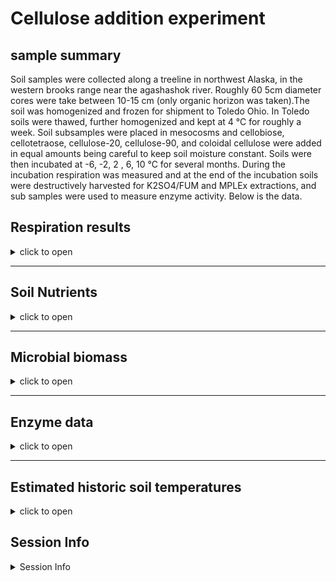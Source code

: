 Cellulose addition experiment
================

## sample summary

Soil samples were collected along a treeline in northwest Alaska, in the
western brooks range near the agashashok river. Roughly 60 5cm diameter
cores were take between 10-15 cm (only organic horizon was taken).The
soil was homogenized and frozen for shipment to Toledo Ohio. In Toledo
soils were thawed, further homogenized and kept at 4 °C for roughly a
week. Soil subsamples were placed in mesocosms and cellobiose,
cellotetraose, cellulose-20, cellulose-90, and coloidal cellulose were
added in equal amounts being careful to keep soil moisture constant.
Soils were then incubated at -6, -2, 2 , 6, 10 °C for several months.
During the incubation respiration was measured and at the end of the
incubation soils were destructively harvested for K2SO4/FUM and MPLEx
extractions, and sub samples were used to measure enzyme activity. Below
is the data.

## Respiration results

<details>
<summary>
click to open
</summary>

Respiration measurements were taken daily during the incubation using a
Li-850 bench top respiration unit. Below are the respiration rates for
each sample, as well as the calculates accumulative respiration rates.

<img src="CelluloseAddition_report_files/figure-gfm/unnamed-chunk-1-1.png" width="100%" /><img src="CelluloseAddition_report_files/figure-gfm/unnamed-chunk-1-2.png" width="100%" /><img src="CelluloseAddition_report_files/figure-gfm/unnamed-chunk-1-3.png" width="100%" /><img src="CelluloseAddition_report_files/figure-gfm/unnamed-chunk-1-4.png" width="100%" />

</details>

------------------------------------------------------------------------

## Soil Nutrients

<details>
<summary>
click to open
</summary>

Soil K2SO4 extracts were utilized to measure ammonium, Nitrate, Total
free primary amines, phosphate, Total reducing sugars. Below is the
concentration data.

<img src="CelluloseAddition_report_files/figure-gfm/unnamed-chunk-2-1.png" width="50%" /><img src="CelluloseAddition_report_files/figure-gfm/unnamed-chunk-2-2.png" width="50%" /><img src="CelluloseAddition_report_files/figure-gfm/unnamed-chunk-2-3.png" width="50%" /><img src="CelluloseAddition_report_files/figure-gfm/unnamed-chunk-2-4.png" width="50%" /><img src="CelluloseAddition_report_files/figure-gfm/unnamed-chunk-2-5.png" width="50%" /><img src="CelluloseAddition_report_files/figure-gfm/unnamed-chunk-2-6.png" width="50%" /><img src="CelluloseAddition_report_files/figure-gfm/unnamed-chunk-2-7.png" width="50%" /><img src="CelluloseAddition_report_files/figure-gfm/unnamed-chunk-2-8.png" width="50%" /><img src="CelluloseAddition_report_files/figure-gfm/unnamed-chunk-2-9.png" width="50%" /><img src="CelluloseAddition_report_files/figure-gfm/unnamed-chunk-2-10.png" width="50%" />
</details>

------------------------------------------------------------------------

## Microbial biomass

<details>
<summary>
click to open
</summary>

Soil K2SO4 extracts and fumigated K2SO4 extracts were utilized to
measure microbial biomass in the soils at the end of the incubation.

<img src="CelluloseAddition_report_files/figure-gfm/unnamed-chunk-3-1.png" width="50%" /><img src="CelluloseAddition_report_files/figure-gfm/unnamed-chunk-3-2.png" width="50%" /><img src="CelluloseAddition_report_files/figure-gfm/unnamed-chunk-3-3.png" width="50%" /><img src="CelluloseAddition_report_files/figure-gfm/unnamed-chunk-3-4.png" width="50%" />
</details>

------------------------------------------------------------------------

## Enzyme data

<details>
<summary>
click to open
</summary>

### Cellulases and hemicellulases

<details>
<summary>
click to open
</summary>

Cellulases and hemicellulase activity. This includes several downstream
enzymes as well as upstream endo enzymes.

<img src="CelluloseAddition_report_files/figure-gfm/unnamed-chunk-4-1.png" width="50%" /><img src="CelluloseAddition_report_files/figure-gfm/unnamed-chunk-4-2.png" width="50%" /><img src="CelluloseAddition_report_files/figure-gfm/unnamed-chunk-4-3.png" width="50%" /><img src="CelluloseAddition_report_files/figure-gfm/unnamed-chunk-4-4.png" width="50%" /><img src="CelluloseAddition_report_files/figure-gfm/unnamed-chunk-4-5.png" width="50%" /><img src="CelluloseAddition_report_files/figure-gfm/unnamed-chunk-4-6.png" width="50%" /><img src="CelluloseAddition_report_files/figure-gfm/unnamed-chunk-4-7.png" width="50%" /><img src="CelluloseAddition_report_files/figure-gfm/unnamed-chunk-4-8.png" width="50%" /><img src="CelluloseAddition_report_files/figure-gfm/unnamed-chunk-4-9.png" width="50%" /><img src="CelluloseAddition_report_files/figure-gfm/unnamed-chunk-4-10.png" width="50%" /><img src="CelluloseAddition_report_files/figure-gfm/unnamed-chunk-4-11.png" width="50%" /><img src="CelluloseAddition_report_files/figure-gfm/unnamed-chunk-4-12.png" width="50%" /><img src="CelluloseAddition_report_files/figure-gfm/unnamed-chunk-4-13.png" width="50%" /><img src="CelluloseAddition_report_files/figure-gfm/unnamed-chunk-4-14.png" width="50%" /><img src="CelluloseAddition_report_files/figure-gfm/unnamed-chunk-4-15.png" width="50%" />
</details>

### Nutrient and oxidative enzymes

<details>
<summary>
click to open
</summary>

Nutrient (nitrogen and phosphorus) acquiring enzyme activity

<img src="CelluloseAddition_report_files/figure-gfm/unnamed-chunk-5-1.png" width="50%" /><img src="CelluloseAddition_report_files/figure-gfm/unnamed-chunk-5-2.png" width="50%" /><img src="CelluloseAddition_report_files/figure-gfm/unnamed-chunk-5-3.png" width="50%" /><img src="CelluloseAddition_report_files/figure-gfm/unnamed-chunk-5-4.png" width="50%" /><img src="CelluloseAddition_report_files/figure-gfm/unnamed-chunk-5-5.png" width="50%" /><img src="CelluloseAddition_report_files/figure-gfm/unnamed-chunk-5-6.png" width="50%" /><img src="CelluloseAddition_report_files/figure-gfm/unnamed-chunk-5-7.png" width="50%" /><img src="CelluloseAddition_report_files/figure-gfm/unnamed-chunk-5-8.png" width="50%" /><img src="CelluloseAddition_report_files/figure-gfm/unnamed-chunk-5-9.png" width="50%" /><img src="CelluloseAddition_report_files/figure-gfm/unnamed-chunk-5-10.png" width="50%" /><img src="CelluloseAddition_report_files/figure-gfm/unnamed-chunk-5-11.png" width="50%" /><img src="CelluloseAddition_report_files/figure-gfm/unnamed-chunk-5-12.png" width="50%" />
</details>

### Enzyme metrics

<details>
<summary>
click to open
</summary>

several calculated metrics

<img src="CelluloseAddition_report_files/figure-gfm/unnamed-chunk-6-1.png" width="50%" /><img src="CelluloseAddition_report_files/figure-gfm/unnamed-chunk-6-2.png" width="50%" /><img src="CelluloseAddition_report_files/figure-gfm/unnamed-chunk-6-3.png" width="50%" /><img src="CelluloseAddition_report_files/figure-gfm/unnamed-chunk-6-4.png" width="50%" /><img src="CelluloseAddition_report_files/figure-gfm/unnamed-chunk-6-5.png" width="50%" /><img src="CelluloseAddition_report_files/figure-gfm/unnamed-chunk-6-6.png" width="50%" /><img src="CelluloseAddition_report_files/figure-gfm/unnamed-chunk-6-7.png" width="50%" /><img src="CelluloseAddition_report_files/figure-gfm/unnamed-chunk-6-8.png" width="50%" />
<img src="CelluloseAddition_report_files/figure-gfm/unnamed-chunk-7-1.png" width="100%" />
</details>
</details>

------------------------------------------------------------------------

## Estimated historic soil temperatures

<details>
<summary>
click to open
</summary>

Soil temperature estimates were constructed by correlating several years
of soil measurements to air temperatures from Kotzebue AK. Then using
this relationship soil temperature estimates were constructed from the
years before soil measurements were taken.

<img src="CelluloseAddition_report_files/figure-gfm/unnamed-chunk-8-1.png" width="100%" />
</details>

## Session Info

<details>
<summary>
Session Info
</summary>

Date run: 2023-04-07

    ## R version 4.2.3 (2023-03-15 ucrt)
    ## Platform: x86_64-w64-mingw32/x64 (64-bit)
    ## Running under: Windows 10 x64 (build 19045)
    ## 
    ## Matrix products: default
    ## 
    ## locale:
    ## [1] LC_COLLATE=English_United States.utf8 
    ## [2] LC_CTYPE=English_United States.utf8   
    ## [3] LC_MONETARY=English_United States.utf8
    ## [4] LC_NUMERIC=C                          
    ## [5] LC_TIME=English_United States.utf8    
    ## 
    ## attached base packages:
    ## [1] grid      stats     graphics  grDevices utils     datasets  methods  
    ## [8] base     
    ## 
    ## other attached packages:
    ##  [1] cowplot_1.1.1     agricolae_1.3-5   doBy_4.6.16       ggpubr_0.6.0     
    ##  [5] pracma_2.4.2      reshape2_1.4.4    ggbiplot_0.55     scales_1.2.1     
    ##  [9] plyr_1.8.8        vegan_2.6-4       lattice_0.20-45   permute_0.9-7    
    ## [13] lubridate_1.9.2   forcats_1.0.0     stringr_1.5.0     dplyr_1.1.0      
    ## [17] purrr_1.0.1       readr_2.1.4       tidyr_1.3.0       tibble_3.2.0     
    ## [21] ggplot2_3.4.1     tidyverse_2.0.0   tarchetypes_0.7.5 targets_0.14.3   
    ## 
    ## loaded via a namespace (and not attached):
    ##  [1] nlme_3.1-162         fs_1.6.1             future.callr_0.8.1  
    ##  [4] Deriv_4.1.3          tools_4.2.3          backports_1.4.1     
    ##  [7] utf8_1.2.3           R6_2.5.1             AlgDesign_1.2.1     
    ## [10] mgcv_1.8-42          questionr_0.7.8      colorspace_2.1-0    
    ## [13] withr_2.5.0          tidyselect_1.2.0     processx_3.8.0      
    ## [16] klaR_1.7-1           compiler_4.2.3       cli_3.6.0           
    ## [19] microbenchmark_1.4.9 labeling_0.4.2       callr_3.7.3         
    ## [22] digest_0.6.31        rmarkdown_2.20       pkgconfig_2.0.3     
    ## [25] htmltools_0.5.4      parallelly_1.34.0    labelled_2.10.0     
    ## [28] highr_0.10           fastmap_1.1.1        rlang_1.1.0         
    ## [31] rstudioapi_0.14      shiny_1.7.4          farver_2.1.1        
    ## [34] generics_0.1.3       combinat_0.0-8       car_3.1-1           
    ## [37] magrittr_2.0.3       Matrix_1.5-3         Rcpp_1.0.10         
    ## [40] munsell_0.5.0        fansi_1.0.4          abind_1.4-5         
    ## [43] lifecycle_1.0.3      furrr_0.3.1          stringi_1.7.12      
    ## [46] yaml_2.3.7           carData_3.0-5        MASS_7.3-58.2       
    ## [49] promises_1.2.0.1     parallel_4.2.3       listenv_0.9.0       
    ## [52] miniUI_0.1.1.1       haven_2.5.2          splines_4.2.3       
    ## [55] hms_1.1.2            knitr_1.42           ps_1.7.2            
    ## [58] pillar_1.8.1         igraph_1.4.1         ggsignif_0.6.4      
    ## [61] base64url_1.4        codetools_0.2-19     glue_1.6.2          
    ## [64] evaluate_0.20        data.table_1.14.8    httpuv_1.6.9        
    ## [67] vctrs_0.6.0          tzdb_0.3.0           gtable_0.3.1        
    ## [70] future_1.32.0        xfun_0.37            mime_0.12           
    ## [73] xtable_1.8-4         broom_1.0.4          later_1.3.0         
    ## [76] rstatix_0.7.2        cluster_2.1.4        timechange_0.2.0    
    ## [79] globals_0.16.2       ellipsis_0.3.2

</details>
